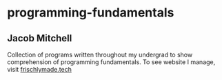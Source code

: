 # programming-fundamentals
## Jacob Mitchell

Collection of programs written throughout my undergrad to show comprehension of programming fundamentals.
To see website I manage, visit [frischlymade.tech](frischlymade.tech)
